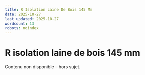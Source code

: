 ```yaml
---
title: R Isolation Laine De Bois 145 Mm
date: 2025-10-27
last_updated: 2025-10-27
wordcount: 13
robots: noindex
---
```


# R isolation laine de bois 145 mm

Contenu non disponible – hors sujet.